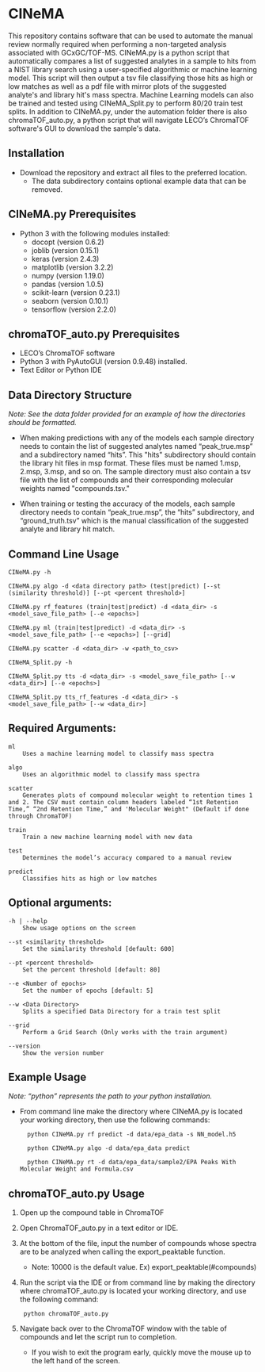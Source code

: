 # CINeMA
This repository contains software that can be used to automate the manual review normally required when performing a non-targeted analysis associated with GCxGC/TOF-MS. CINeMA.py is a python script that automatically compares a list of suggested analytes in a sample to hits from a NIST library search using a user-specified algorithmic or machine learning model. This script will then output a tsv file classifying those hits as high or low matches as well as a pdf file with mirror plots of the suggested analyte's and library hit's mass spectra. Machine Learning models can also be trained and tested using CINeMA_Split.py to perform 80/20 train test splits. In addition to CINeMA.py, under the automation folder there is also chromaTOF_auto.py, a python script that will navigate LECO’s ChromaTOF software's GUI to download the sample's data.

## Installation
* Download the repository and extract all files to the preferred location.
	* The data subdirectory contains optional example data that can be removed.

## CINeMA.py Prerequisites
* Python 3 with the following modules installed:
	* docopt (version 0.6.2)
	* joblib (version 0.15.1)
	* keras (version 2.4.3)
	* matplotlib (version 3.2.2)
	* numpy (version 1.19.0)
	* pandas (version 1.0.5)
	* scikit-learn (version 0.23.1)
	* seaborn (version 0.10.1)
	* tensorflow (version 2.2.0)

## chromaTOF_auto.py Prerequisites

* LECO’s ChromaTOF software
* Python 3 with PyAutoGUI (version 0.9.48) installed.
* Text Editor or Python IDE

## Data Directory Structure

*Note: See the data folder provided for an example of how the directories should be formatted.*

* When making predictions with any of the models each sample directory needs to contain the list of suggested analytes named “peak_true.msp” and a subdirectory named “hits”. This "hits" subdirectory should contain the library hit files in msp format. These files must be named 1.msp, 2.msp, 3.msp, and so on. The sample directory must also contain a tsv file with the list of compounds and their corresponding molecular weights named "compounds.tsv."

* When training or testing the accuracy of the models, each sample directory needs to contain “peak_true.msp”, the “hits” subdirectory, and “ground_truth.tsv” which is the manual classification of the suggested analyte and library hit match.

## Command Line Usage

	CINeMA.py -h 
	
	CINeMA.py algo -d <data directory path> (test|predict) [--st (similarity threshold)] [--pt <percent threshold>]

	CINeMA.py rf_features (train|test|predict) -d <data_dir> -s <model_save_file_path> [--e <epochs>]

	CINeMA.py ml (train|test|predict) -d <data_dir> -s <model_save_file_path> [--e <epochs>] [--grid]

	CINeMA.py scatter -d <data_dir> -w <path_to_csv>
	
	CINeMA_Split.py -h

	CINeMA_Split.py tts -d <data_dir> -s <model_save_file_path> [--w <data_dir>] [--e <epochs>]

	CINeMA_Split.py tts_rf_features -d <data_dir> -s <model_save_file_path> [--w <data_dir>]

## Required Arguments:

	ml          			    
		Uses a machine learning model to classify mass spectra

	algo                                	    
		Uses an algorithmic model to classify mass spectra

	scatter
		Generates plots of compound molecular weight to retention times 1 and 2. The CSV must contain column headers labeled “1st Retention Time,” “2nd Retention Time,” and 'Molecular Weight" (Default if done through ChromaTOF)

	train				    
		Train a new machine learning model with new data

	test                                               
		Determines the model’s accuracy compared to a manual review

	predict                                         
		Classifies hits as high or low matches

## Optional arguments:
	-h | --help                                              
		Show usage options on the screen

	--st <similarity threshold>                      
		Set the similarity threshold [default: 600]

	--pt <percent threshold>                         
		Set the percent threshold [default: 80]

	--e <Number of epochs>                         
		Set the number of epochs [default: 5]

	--w <Data Directory>
		Splits a specified Data Directory for a train test split

	--grid
		Perform a Grid Search (Only works with the train argument)
                           
	--version                                                  
		Show the version number

## Example Usage

*Note: “python” represents the path to your python installation.*

* From command line make the directory where CINeMA.py is located your working directory, then use the following commands:
 
		python CINeMA.py rf predict -d data/epa_data -s NN_model.h5

		python CINeMA.py algo -d data/epa_data predict

		python CINeMA.py rt -d data/epa_data/sample2/EPA Peaks With Molecular Weight and Formula.csv 

## chromaTOF_auto.py Usage

1. Open up the compound table in ChromaTOF

2. Open ChromaTOF_auto.py in a text editor or IDE.

3. At the bottom of the file, input the number of compounds whose spectra are to be analyzed when calling the export_peaktable function.

	* Note: 10000 is the default value. Ex) export_peaktable(#compounds)

4. Run the script via the IDE or from command line by making the directory where chromaTOF_auto.py is located your working directory, and use the following command:

		python chromaTOF_auto.py

5. Navigate back over to the ChromaTOF window with the table of compounds and let the script run to completion.

	* If you wish to exit the program early, quickly move the mouse up to the left hand of the screen.
